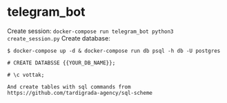 # telegram_bot
Create session: `docker-compose run telegram_bot python3 create_session.py`
Create database:
```
$ docker-compose up -d & docker-compose run db psql -h db -U postgres

# CREATE DATABSSE {{YOUR_DB_NAME}};

# \c vottak;

And create tables with sql commands from https://github.com/tardigrada-agency/sql-scheme

```
